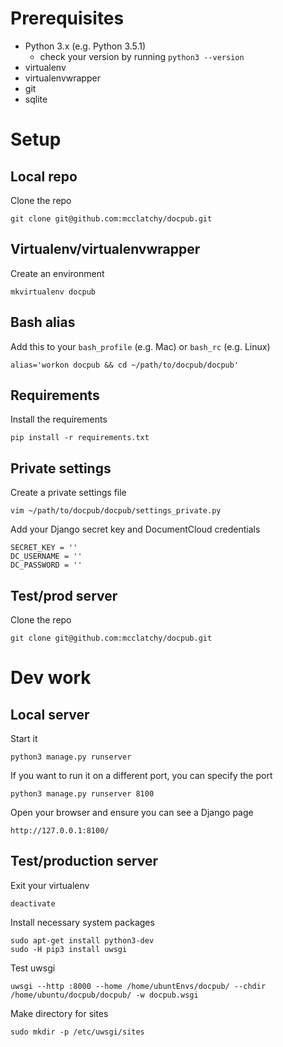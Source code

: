 
# Prerequisites

* Python 3.x (e.g. Python 3.5.1)
	* check your version by running `python3 --version`
* virtualenv
* virtualenvwrapper
* git
* sqlite

# Setup

## Local repo

Clone the repo

	git clone git@github.com:mcclatchy/docpub.git

## Virtualenv/virtualenvwrapper

Create an environment

	mkvirtualenv docpub

## Bash alias

Add this to your `bash_profile` (e.g. Mac) or `bash_rc` (e.g. Linux)

	alias='workon docpub && cd ~/path/to/docpub/docpub' 

## Requirements

Install the requirements 

	pip install -r requirements.txt

## Private settings

Create a private settings file

	vim ~/path/to/docpub/docpub/settings_private.py

Add your Django secret key and DocumentCloud credentials

	SECRET_KEY = ''
	DC_USERNAME = ''
	DC_PASSWORD = ''

## Test/prod server

Clone the repo

	git clone git@github.com:mcclatchy/docpub.git

# Dev work

## Local server

Start it 

	python3 manage.py runserver

If you want to run it on a different port, you can specify the port

	python3 manage.py runserver 8100


Open your browser and ensure you can see a Django page

	http://127.0.0.1:8100/

## Test/production server

Exit your virtualenv

	deactivate

Install necessary system packages

	sudo apt-get install python3-dev
	sudo -H pip3 install uwsgi

Test uwsgi

	uwsgi --http :8000 --home /home/ubuntEnvs/docpub/ --chdir /home/ubuntu/docpub/docpub/ -w docpub.wsgi

Make directory for sites

	sudo mkdir -p /etc/uwsgi/sites








	
